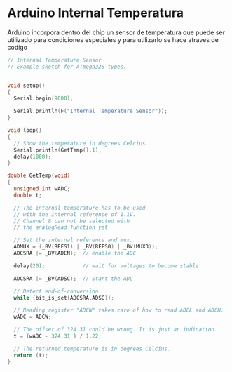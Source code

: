 # Arduino Internal Temperatura

Arduino incorpora dentro del chip un sensor de temperatura que puede ser utilizado para condiciones especiales y para utilizarlo se hace atraves de codigo

```c++
// Internal Temperature Sensor
// Example sketch for ATmega328 types.


void setup()
{
  Serial.begin(9600);

  Serial.println(F("Internal Temperature Sensor"));
}

void loop()
{
  // Show the temperature in degrees Celcius.
  Serial.println(GetTemp(),1);
  delay(1000);
}

double GetTemp(void)
{
  unsigned int wADC;
  double t;

  // The internal temperature has to be used
  // with the internal reference of 1.1V.
  // Channel 8 can not be selected with
  // the analogRead function yet.

  // Set the internal reference and mux.
  ADMUX = (_BV(REFS1) | _BV(REFS0) | _BV(MUX3));
  ADCSRA |= _BV(ADEN);  // enable the ADC

  delay(20);            // wait for voltages to become stable.

  ADCSRA |= _BV(ADSC);  // Start the ADC

  // Detect end-of-conversion
  while (bit_is_set(ADCSRA,ADSC));

  // Reading register "ADCW" takes care of how to read ADCL and ADCH.
  wADC = ADCW;

  // The offset of 324.31 could be wrong. It is just an indication.
  t = (wADC - 324.31 ) / 1.22;

  // The returned temperature is in degrees Celcius.
  return (t);
}
```
